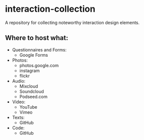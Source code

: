 # interaction-collection
A repository for collecting noteworthy interaction design elements.

## Where to host what:
* Questionnaires and Forms:
  * Google Forms
* Photos:
  * photos.google.com
  * instagram
  * flickr
* Audio:
  * Mixcloud
  * Soundcloud
  * Podseed.com
* Video:
  * YouTube
  * Vimeo
* Texts:
  * GitHub
* Code:
  * GitHub
